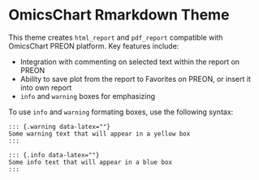 # OmicsChart Rmarkdown Theme

This theme creates `html_report` and `pdf_report` compatible with OmicsChart 
PREON platform. Key features include:

*  Integration with commenting on selected text within the report on PREON
*  Ability to save plot from the report to Favorites on PREON, or insert it into 
own report
*  `info` and `warning` boxes for emphasizing 

To use `info` and `warning` formating boxes, use the following syntax:

```
::: {.warning data-latex=""}
Some warning text that will appear in a yellow box
:::
```

```
::: {.info data-latex=""}
Some info text that will appear in a blue box
:::
```
